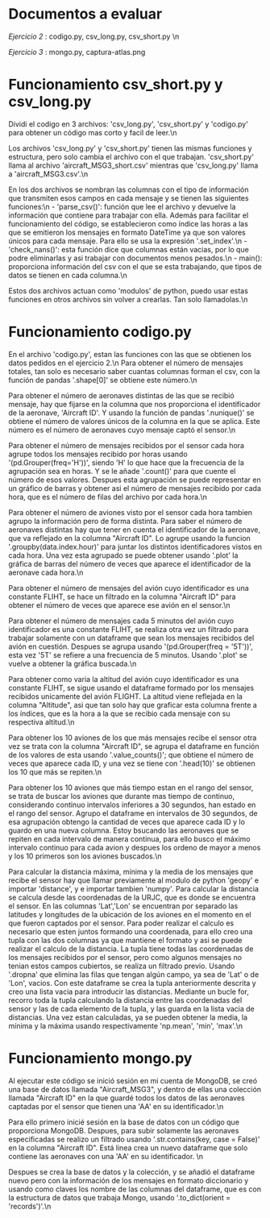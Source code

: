 # Documentos a evaluar
_Ejercicio 2_ : codigo.py, csv_long.py, csv_short.py \n

_Ejercicio 3_ : mongo.py, captura-atlas.png
# Funcionamiento csv_short.py y csv_long.py
Dividi el codigo en 3 archivos: 'csv_long.py', 'csv_short.py' y 'codigo.py' para obtener un código mas corto y facil de leer.\n

Los archivos 'csv_long.py' y 'csv_short.py' tienen las mismas funciones y estructura, pero solo cambia el archivo con el que trabajan. 'csv_short.py' llama al archivo 'aircraft_MSG3_short.csv' mientras que 'csv_long.py' llama a 'aircraft_MSG3.csv'.\n

En los dos archivos se nombran las columnas con el tipo de información que transmiten esos campos en cada mensaje y se tienen las siguientes funciones:\n
    - 'parse_csv()': función que lee el archivo y devuelve la información que contiene para trabajar con ella. Además para facilitar el funcionamiento del código, se establecieron como índice las horas a las que se emitieron los mensajes en formato DateTime ya que son valores únicos para cada mensaje. Para ello se usa la expresión '.set_index'.\n
    - 'check_nans()': esta función dice que columnas están vacias, por lo que podre eliminarlas y asi trabajar con documentos menos pesados.\n
    - main(): proporciona información del csv con el que se esta trabajando, que tipos de datos se tienen en cada columna.\n
    
Estos dos archivos actuan como 'modulos' de python, puedo usar estas funciones en otros archivos sin volver a crearlas. Tan solo llamadolas.\n
# Funcionamiento codigo.py
En el archivo  'codigo.py', estan las funciones con las que se obtienen los datos pedidos en el ejercicio 2.\n
Para obtener el número de mensajes totales, tan solo es necesario saber cuantas columnas forman el csv, con la función de pandas '.shape[0]' se obtiene este número.\n

Para obtener el número de aeronaves distintas de las que se recibió mensaje, hay que fijarse en la columna que nos proporciona el identificador de la aeronave, 'Aircraft ID'. Y usando la función de pandas '.nunique()' se obtiene el  número de valores únicos de la columna en la que se aplica. Este número es el número de aeronaves cuyo mensaje captó el sensor.\n

Para obtener el número de mensajes recibidos por el sensor cada hora agrupe todos los mensajes recibido por horas usando '(pd.Grouper(freq='H'))', siendo 'H' lo que hace que la frecuencia de la agrupación sea en horas. Y se le añade '.count()' para que cuente el número de esos valores. Despues esta agrupación se puede representar en un gráfico de barras y obtener asi el número de mensajes recibido por cada hora, que es el número de filas del archivo por cada hora.\n

Para obtener el número de aviones visto por el sensor cada hora tambien agrupo la información pero de forma distinta. Para saber el número de aeronaves distintas hay que tener en cuenta el identificador de la aeronave, que va reflejado en la columna "Aircraft ID". Lo agrupe usando la funcion '.groupby(data.index.hour)' para juntar los distintos identificadores vistos en cada hora. Una vez esta agrupado se puede obtener usando '.plot' la gráfica de barras del número de veces que aparece el identificador de la aeronave cada hora.\n

Para obtener el número de mensajes del avión cuyo identificador es una constante FLIHT, se hace un filtrado en la columna "Aircraft ID" para obtener el número de veces que aparece ese avión en el sensor.\n

Para obtener el número de mensajes cada 5 minutos del avión cuyo identificador es una constante FLIHT, se realiza otra vez un filtrado para trabajar solamente con un dataframe que sean los mensajes recibidos del avión en cuestión. Despues se agrupa usando '(pd.Grouper(freq = '5T'))', esta vez '5T' se refiere a una frecuencia de 5 minutos. Usando '.plot' se vuelve a obtener la gráfica buscada.\n

Para obtener como varia la altitud del avión cuyo identificador es una constante FLIHT, se sigue usando el dataframe formado por los mensajes recibidos unicamente del avión FLIGHT. La altitud viene reflejada en la columna "Altitude", asi que tan solo hay que graficar esta columna frente a los índices, que es la hora a la que se recibio cada mensaje con su respectiva altitud.\n

Para obtener los 10 aviones de los que más mensajes recibe el sensor otra vez se trata con la columna "Aircraft ID", se agrupa el dataframe en función de los valores de esta usando '.value_counts()'; que obtiene el número de veces que aparece cada ID, y una vez se tiene con '.head(10)' se obtienen los 10 que más se repiten.\n

Para obtener los 10 aviones que más tiempo estan en el rango del sensor, se trata de buscar los aviones que durante mas tiempo de continuo, considerando continuo intervalos inferiores a 30 segundos, han estado en el rango del sensor. 
Agrupo el dataframe en intervalos de 30 segundos, de esa agrupación obtengo la cantidad de veces que aparece cada ID y lo guardo en una nueva columna. Estoy bsucando las aeronaves que se repiten en cada intervalo de manera continua, para ello busco el máximo intervalo continuo para cada avion y despues los ordeno de mayor a menos y los 10 primeros son los aviones buscados.\n

Para calcular la distancia máxima, mínima y la media de los mensajes que recibe el sensor hay que llamar previamente al modulo de python 'geopy' e importar 'distance', y e importar tambien 'numpy'. Para calcular la distancia se calcula desde las coordenadas de la URJC, que es donde se encuentra el sensor. En las columnas 'Lat','Lon' se encuentran por separado las latitudes y longitudes de la ubicación de los aviones en el momento en el que fueron captados por el sensor. Para poder realizar el calculo es necesario que esten juntos formando una coordenada, para ello creo una tupla con las dos columnas ya que mantiene el formato y asi se puede realizar el calculo de la distancia. La tupla tiene todas las coordenadas de los mensajes recibidos por el sensor, pero como algunos mensajes no tenian estos campos cubiertos, se realiza un filtrado previo. Usando '.dropna' que elimina las filas que tengan algún campo, ya sea de 'Lat' o de 'Lon', vacios. Con este dataframe se crea la tupla anteriormente descrita y creo una lista vacia para introducir las distancias. Mediante un bucle for, recorro toda la tupla calculando la distancia entre las coordenadas del sensor y las de cada elemento de la tupla, y las guarda en la lista vacia de distancias. Una vez estan calculadas, ya se pueden obtener la media, la mínima y la máxima usando respectivamente 'np.mean', 'min', 'max'.\n
# Funcionamiento mongo.py
Al ejecutar este código se inició sesión en mi cuenta de MongoDB, se creó una base de datos llamada "Aircraft_MSG3", y dentro de ellas una colección llamada "Aircraft ID" en la que guardé todos los datos de las aeronaves captadas por el sensor que tienen una 'AA' en su identificador.\n

Para ello primero inicié sesión en la base de datos con un código que proporciona MongoDB. Despues, para subir solamente las aeronaves especificadas se realizo un filtrado usando '.str.contains(key, case = False)' en la columna "Aircraft ID". Está linea crea un nuevo dataframe que solo contiene las aeronaves con una 'AA' en su identificador. \n

Despues se crea la base de datos y la colección, y se añadió el dataframe nuevo pero con la información de los mensajes en formato diccionario y usando como claves los nombre de las columnas del dataframe, que es con la estructura de datos que trabaja Mongo, usando '.to_dict(orient = 'records')'.\n